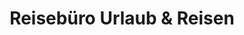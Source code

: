 ---
title: "Reisebüro Urlaub & Reisen"
url: /porta-westfalica/reisebuero-urlaub-und-reisen/
shop: Reisebüro
---